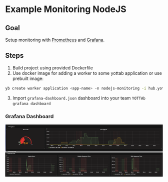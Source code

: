 # Example Monitoring NodeJS

## Goal

Setup monitoring with [Prometheus](https://prometheus.io) and [Grafana](https://grafana.com).

## Steps

1. Build project using provided Dockerfile
2. Use docker image for adding a worker to some yottab application or use prebuilt image:
```sh
yb create worker application <app-name> -n nodejs-monitoring -i hub.yottab.io/library/example-monitoring-nodejs:latest -p 9110
```
3. Import `grafana-dashboard.json` dashboard into your team `YOTTAb grafana dashboard`

### Grafana Dashboard

![Grafana - Response Time](/images/grafana-response-time.png)
![Grafana - Throughput](/images/grafana-throughput.png)
